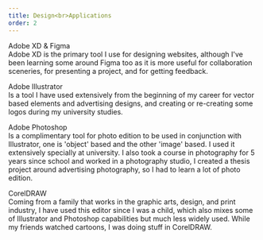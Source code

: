 ```yaml
---
title: Design<br>Applications
order: 2
---
```


<p><span class="font-light">Adobe XD & Figma</span><br>Adobe XD is the primary tool I use for designing websites, although I've been learning some around Figma too as it is more useful for collaboration sceneries, for presenting a project, and for getting feedback.</p>

<p><span class="font-light">Adobe Illustrator</span><br>Is a tool I have used extensively from the beginning of my career for vector based elements and advertising designs, and creating or re-creating some logos during my university studies.</p>

<p><span class="font-light">Adobe Photoshop</span><br>Is a complimentary tool for photo edition to be used in conjunction with Illustrator, one is 'object' based and the other 'image' based. I used it extensively specially at university. I also took a course in photography for 5 years since school and worked in a photography studio, I created a thesis project around advertising photography, so I had to learn a lot of photo edition.

<p><span class="font-light">CorelDRAW</span><br>Coming from a family that works in the graphic arts, design, and print industry, I have used this editor since I was a child, which also mixes some of Illustrator and Photoshop capabilities but much less widely used. While my friends watched cartoons, I was doing stuff in CorelDRAW.</p>